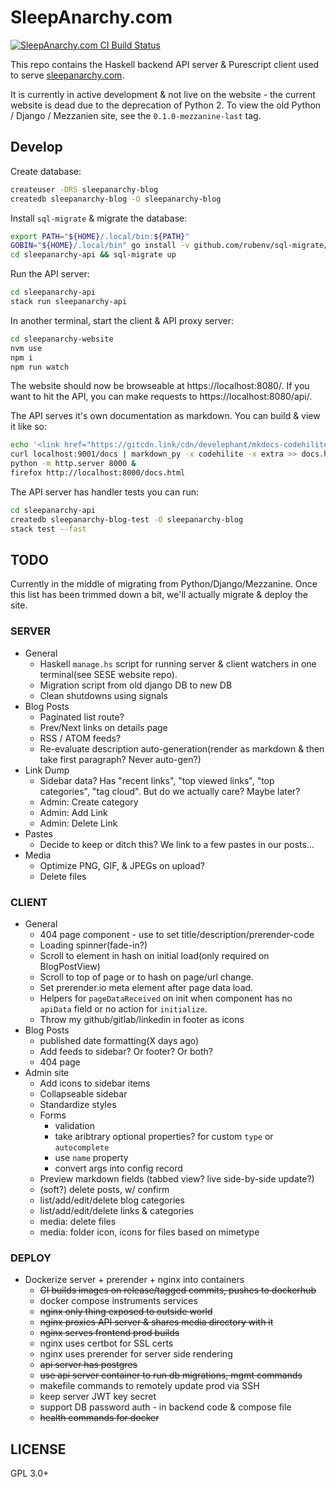 # SleepAnarchy.com

[![SleepAnarchy.com CI Build Status](https://github.com/prikhi/sleepanarchy/actions/workflows/main.yml/badge.svg?branch=master)](https://github.com/prikhi/sleepanarchy/actions/workflows/main.yml)


This repo contains the Haskell backend API server & Purescript client used to
serve [sleepanarchy.com](https://sleepanarchy.com).

It is currently in active development & not live on the website - the current
website is dead due to the deprecation of Python 2. To view the old Python /
Django / Mezzanien site, see the `0.1.0-mezzanine-last` tag.


## Develop

Create database:

```sh
createuser -DRS sleepanarchy-blog
createdb sleepanarchy-blog -O sleepanarchy-blog
````

Install `sql-migrate` & migrate the database:

```sh
export PATH="${HOME}/.local/bin:${PATH}"
GOBIN="${HOME}/.local/bin" go install -v github.com/rubenv/sql-migrate/...@v1.1.2
cd sleepanarchy-api && sql-migrate up
```

Run the API server:

```sh
cd sleepanarchy-api
stack run sleepanarchy-api
```

In another terminal, start the client & API proxy server:

```sh
cd sleepanarchy-website
nvm use
npm i
npm run watch
```

The website should now be browseable at https://localhost:8080/. If you want to
hit the API, you can make requests to https://localhost:8080/api/.

The API serves it's own documentation as markdown. You can build & view it like
so:

```sh
echo '<link href="https://gitcdn.link/cdn/develephant/mkdocs-codehilite-themes/master/css/monokai.css" rel="stylesheet" />' > docs.html
curl localhost:9001/docs | markdown_py -x codehilite -x extra >> docs.html
python -m http.server 8000 &
firefox http://localhost:8000/docs.html
```

The API server has handler tests you can run:

```sh
cd sleepanarchy-api
createdb sleepanarchy-blog-test -O sleepanarchy-blog
stack test --fast
```


## TODO

Currently in the middle of migrating from Python/Django/Mezzanine. Once this
list has been trimmed down a bit, we'll actually migrate & deploy the site.

### SERVER

* General
    * Haskell `manage.hs` script for running server & client watchers in one
      terminal(see SESE website repo).
    * Migration script from old django DB to new DB
    * Clean shutdowns using signals
* Blog Posts
    * Paginated list route?
    * Prev/Next links on details page
    * RSS / ATOM feeds?
    * Re-evaluate description auto-generation(render as markdown & then take
      first paragraph? Never auto-gen?)
* Link Dump
    * Sidebar data? Has "recent links", "top viewed links", "top categories",
      "tag cloud". But do we actually care? Maybe later?
    * Admin: Create category
    * Admin: Add Link
    * Admin: Delete Link
* Pastes
    * Decide to keep or ditch this? We link to a few pastes in our posts...
* Media
    * Optimize PNG, GIF, & JPEGs on upload?
    * Delete files


### CLIENT

* General
    * 404 page component - use to set title/description/prerender-code
    * Loading spinner(fade-in?)
    * Scroll to element in hash on initial load(only required on BlogPostView)
    * Scroll to top of page or to hash on page/url change.
    * Set prerender.io meta element after page data load.
    * Helpers for `pageDataReceived` on init when component has no `apiData`
      field or no action for `initialize`.
    * Throw my github/gitlab/linkedin in footer as icons
* Blog Posts
    * published date formatting(X days ago)
    * Add feeds to sidebar? Or footer? Or both?
    * 404 page
* Admin site
    * Add icons to sidebar items
    * Collapseable sidebar
    * Standardize styles
    * Forms
        * validation
        * take aribtrary optional properties? for custom `type` or
          `autocomplete`
        * use `name` property
        * convert args into config record
    * Preview markdown fields (tabbed view? live side-by-side update?)
    * (soft?) delete posts, w/ confirm
    * list/add/edit/delete blog categories
    * list/add/edit/delete links & categories
    * media: delete files
    * media: folder icon, icons for files based on mimetype


### DEPLOY

* Dockerize server + prerender + nginx into containers
    * ~~CI builds images on release/tagged commits, pushes to dockerhub~~
    * docker compose instruments services
    * ~~nginx only thing exposed to outside world~~
    * ~~nginx proxies API server & shares media directory with it~~
    * ~~nginx serves frontend prod builds~~
    * nginx uses certbot for SSL certs
    * nginx uses prerender for server side rendering
    * ~~api server has postgres~~
    * ~~use api server container to run db migrations, mgmt commands~~
    * makefile commands to remotely update prod via SSH
    * keep server JWT key secret
    * support DB password auth - in backend code & compose file
    * ~~health commands for docker~~


## LICENSE

GPL 3.0+
